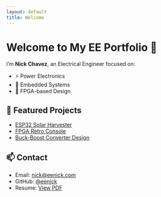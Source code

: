 ```yaml
---
layout: default
title: Welcome
---
```


# Welcome to My EE Portfolio 👋

I’m **Nick Chavez**, an Electrical Engineer focused on:

- ⚡ Power Electronics
- 📡 Embedded Systems
- 🔧 FPGA-based Design

## 🧪 Featured Projects

- [ESP32 Solar Harvester](https://github.com/eenick/esp32-solar-harvester)
- [FPGA Retro Console](https://github.com/eenick/fpga-retro-console)
- [Buck-Boost Converter Design](#)

## 📫 Contact

- Email: nick@eenick.com  
- GitHub: [@eenick](https://github.com/eenick)  
- Resume: [View PDF](#)
